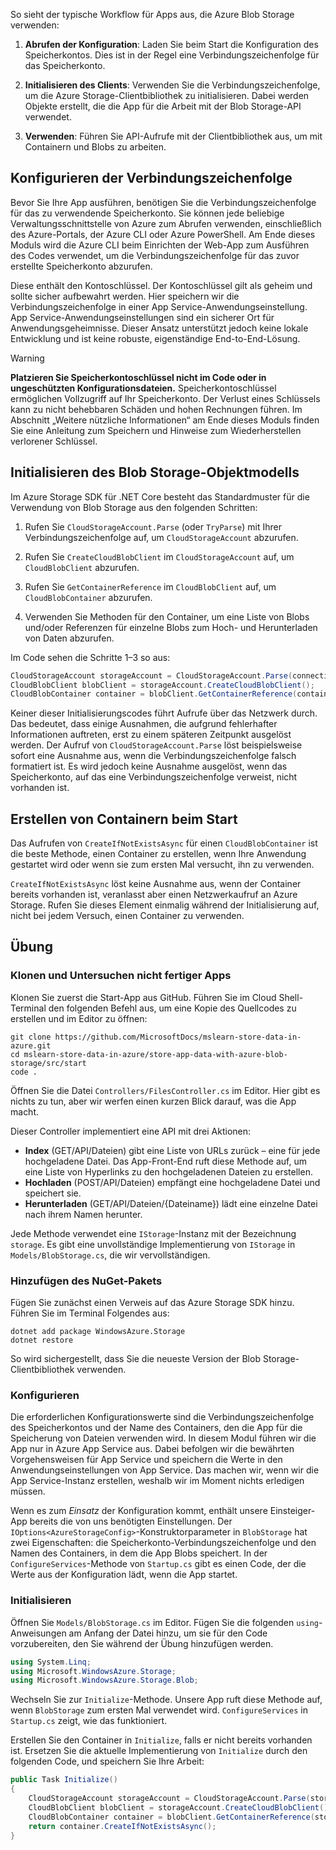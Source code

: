 So sieht der typische Workflow für Apps aus, die Azure Blob Storage verwenden:

1. **Abrufen der Konfiguration**: Laden Sie beim Start die Konfiguration des Speicherkontos. Dies ist in der Regel eine Verbindungszeichenfolge für das Speicherkonto.

1. **Initialisieren des Clients**: Verwenden Sie die Verbindungszeichenfolge, um die Azure Storage-Clientbibliothek zu initialisieren. Dabei werden Objekte erstellt, die die App für die Arbeit mit der Blob Storage-API verwendet.

1. **Verwenden**: Führen Sie API-Aufrufe mit der Clientbibliothek aus, um mit Containern und Blobs zu arbeiten.

## <a name="configure-your-connection-string"></a>Konfigurieren der Verbindungszeichenfolge

Bevor Sie Ihre App ausführen, benötigen Sie die Verbindungszeichenfolge für das zu verwendende Speicherkonto. Sie können jede beliebige Verwaltungsschnittstelle von Azure zum Abrufen verwenden, einschließlich des Azure-Portals, der Azure CLI oder Azure PowerShell. Am Ende dieses Moduls wird die Azure CLI beim Einrichten der Web-App zum Ausführen des Codes verwendet, um die Verbindungszeichenfolge für das zuvor erstellte Speicherkonto abzurufen.

Diese enthält den Kontoschlüssel. Der Kontoschlüssel gilt als geheim und sollte sicher aufbewahrt werden. Hier speichern wir die Verbindungszeichenfolge in einer App Service-Anwendungseinstellung. App Service-Anwendungseinstellungen sind ein sicherer Ort für Anwendungsgeheimnisse. Dieser Ansatz unterstützt jedoch keine lokale Entwicklung und ist keine robuste, eigenständige End-to-End-Lösung.

> [!WARNING]
> **Platzieren Sie Speicherkontoschlüssel nicht im Code oder in ungeschützten Konfigurationsdateien.** Speicherkontoschlüssel ermöglichen Vollzugriff auf Ihr Speicherkonto. Der Verlust eines Schlüssels kann zu nicht behebbaren Schäden und hohen Rechnungen führen. Im Abschnitt „Weitere nützliche Informationen“ am Ende dieses Moduls finden Sie eine Anleitung zum Speichern und Hinweise zum Wiederherstellen verlorener Schlüssel.

## <a name="initialize-the-blob-storage-object-model"></a>Initialisieren des Blob Storage-Objektmodells

Im Azure Storage SDK für .NET Core besteht das Standardmuster für die Verwendung von Blob Storage aus den folgenden Schritten:

1. Rufen Sie `CloudStorageAccount.Parse` (oder `TryParse`) mit Ihrer Verbindungszeichenfolge auf, um `CloudStorageAccount` abzurufen.

1. Rufen Sie `CreateCloudBlobClient` im `CloudStorageAccount` auf, um `CloudBlobClient` abzurufen.

1. Rufen Sie `GetContainerReference` im `CloudBlobClient` auf, um `CloudBlobContainer` abzurufen.

1. Verwenden Sie Methoden für den Container, um eine Liste von Blobs und/oder Referenzen für einzelne Blobs zum Hoch- und Herunterladen von Daten abzurufen.

Im Code sehen die Schritte 1&ndash;3 so aus:

```csharp
CloudStorageAccount storageAccount = CloudStorageAccount.Parse(connectionString); // or TryParse()
CloudBlobClient blobClient = storageAccount.CreateCloudBlobClient();
CloudBlobContainer container = blobClient.GetContainerReference(containerName);
```

Keiner dieser Initialisierungscodes führt Aufrufe über das Netzwerk durch. Das bedeutet, dass einige Ausnahmen, die aufgrund fehlerhafter Informationen auftreten, erst zu einem späteren Zeitpunkt ausgelöst werden. Der Aufruf von `CloudStorageAccount.Parse` löst beispielsweise sofort eine Ausnahme aus, wenn die Verbindungszeichenfolge falsch formatiert ist. Es wird jedoch keine Ausnahme ausgelöst, wenn das Speicherkonto, auf das eine Verbindungszeichenfolge verweist, nicht vorhanden ist.

## <a name="create-containers-at-startup"></a>Erstellen von Containern beim Start

Das Aufrufen von `CreateIfNotExistsAsync` für einen `CloudBlobContainer` ist die beste Methode, einen Container zu erstellen, wenn Ihre Anwendung gestartet wird oder wenn sie zum ersten Mal versucht, ihn zu verwenden.

`CreateIfNotExistsAsync` löst keine Ausnahme aus, wenn der Container bereits vorhanden ist, veranlasst aber einen Netzwerkaufruf an Azure Storage. Rufen Sie dieses Element einmalig während der Initialisierung auf, nicht bei jedem Versuch, einen Container zu verwenden.

## <a name="exercise"></a>Übung

### <a name="clone-and-explore-the-unfinished-app"></a>Klonen und Untersuchen nicht fertiger Apps

Klonen Sie zuerst die Start-App aus GitHub. Führen Sie im Cloud Shell-Terminal den folgenden Befehl aus, um eine Kopie des Quellcodes zu erstellen und im Editor zu öffnen:

```console
git clone https://github.com/MicrosoftDocs/mslearn-store-data-in-azure.git
cd mslearn-store-data-in-azure/store-app-data-with-azure-blob-storage/src/start
code .
```

Öffnen Sie die Datei `Controllers/FilesController.cs` im Editor. Hier gibt es nichts zu tun, aber wir werfen einen kurzen Blick darauf, was die App macht.

Dieser Controller implementiert eine API mit drei Aktionen:

- **Index** (GET/API/Dateien) gibt eine Liste von URLs zurück – eine für jede hochgeladene Datei. Das App-Front-End ruft diese Methode auf, um eine Liste von Hyperlinks zu den hochgeladenen Dateien zu erstellen.
- **Hochladen** (POST/API/Dateien) empfängt eine hochgeladene Datei und speichert sie.
- **Herunterladen** (GET/API/Dateien/{Dateiname}) lädt eine einzelne Datei nach ihrem Namen herunter.

Jede Methode verwendet eine `IStorage`-Instanz mit der Bezeichnung `storage`. Es gibt eine unvollständige Implementierung von `IStorage` in `Models/BlobStorage.cs`, die wir vervollständigen.

### <a name="add-the-nuget-package"></a>Hinzufügen des NuGet-Pakets

Fügen Sie zunächst einen Verweis auf das Azure Storage SDK hinzu. Führen Sie im Terminal Folgendes aus:

```console
dotnet add package WindowsAzure.Storage
dotnet restore
```

So wird sichergestellt, dass Sie die neueste Version der Blob Storage-Clientbibliothek verwenden.

### <a name="configure"></a>Konfigurieren

Die erforderlichen Konfigurationswerte sind die Verbindungszeichenfolge des Speicherkontos und der Name des Containers, den die App für die Speicherung von Dateien verwenden wird. In diesem Modul führen wir die App nur in Azure App Service aus. Dabei befolgen wir die bewährten Vorgehensweisen für App Service und speichern die Werte in den Anwendungseinstellungen von App Service. Das machen wir, wenn wir die App Service-Instanz erstellen, weshalb wir im Moment nichts erledigen müssen.

Wenn es zum *Einsatz* der Konfiguration kommt, enthält unsere Einsteiger-App bereits die von uns benötigten Einstellungen. Der `IOptions<AzureStorageConfig>`-Konstruktorparameter in `BlobStorage` hat zwei Eigenschaften: die Speicherkonto-Verbindungszeichenfolge und den Namen des Containers, in dem die App Blobs speichert. In der `ConfigureServices`-Methode von `Startup.cs` gibt es einen Code, der die Werte aus der Konfiguration lädt, wenn die App startet.

### <a name="initialize"></a>Initialisieren

Öffnen Sie `Models/BlobStorage.cs` im Editor. Fügen Sie die folgenden `using`-Anweisungen am Anfang der Datei hinzu, um sie für den Code vorzubereiten, den Sie während der Übung hinzufügen werden.

```csharp
using System.Linq;
using Microsoft.WindowsAzure.Storage;
using Microsoft.WindowsAzure.Storage.Blob;
```

Wechseln Sie zur `Initialize`-Methode. Unsere App ruft diese Methode auf, wenn `BlobStorage` zum ersten Mal verwendet wird. `ConfigureServices` in `Startup.cs` zeigt, wie das funktioniert.

Erstellen Sie den Container in `Initialize`, falls er nicht bereits vorhanden ist. Ersetzen Sie die aktuelle Implementierung von `Initialize` durch den folgenden Code, und speichern Sie Ihre Arbeit:

```csharp
public Task Initialize()
{
    CloudStorageAccount storageAccount = CloudStorageAccount.Parse(storageConfig.ConnectionString);
    CloudBlobClient blobClient = storageAccount.CreateCloudBlobClient();
    CloudBlobContainer container = blobClient.GetContainerReference(storageConfig.FileContainerName);
    return container.CreateIfNotExistsAsync();
}
```